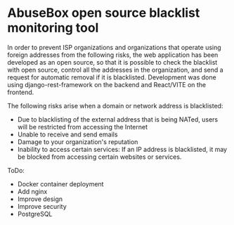 # AbuseBox open source blacklist monitoring tool

In order to prevent ISP organizations and organizations that operate using foreign addresses from the following risks, the web application has been developed as an open source, so that it is possible to check the blacklist with open source, control all the addresses in the organization, and send a request for automatic removal if it is blacklisted. Development was done using django-rest-framework on the backend and React/VITE on the frontend.

The following risks arise when a domain or network address is blacklisted:
- Due to blacklisting of the external address that is being NATed, users will be restricted from accessing the Internet
- Unable to receive and send emails
- Damage to your organization's reputation
- Inability to access certain services: If an IP address is blacklisted, it may be blocked from accessing certain websites or services.

ToDo:
- Docker container deployment
- Add nginx
- Improve design
- Improve security
- PostgreSQL
